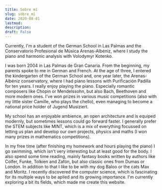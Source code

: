 ```yaml
---
title: Sobre mí
slug: sobre_mi
date: 2020-08-01
lastmod:
description:
draft: False
---
```

Currently, I'm a student of the German School in Las Palmas and the Conservatorio Profesional de Música Arenas-Albéniz, where I study the piano and harmonic analysis with Volodymyr Kotenko.

I was born 2004 in Las Palmas de Gran Canaria. From the beginning, my parents spoke to me in German and French. At the age of three, I entered the kindergarten of the German School and, one year later, the Arenas-Albéniz conservatory, where I had piano lessons with Purificación Padilla for ten years. I really enjoy playing the piano. Especially romantic composers like Chopin or Mendelssohn, but also Bach, Beethoven and more modern ones. I've won prizes in various music competitions (also with my little sister Camille, who plays the chello), even managing to become a national price holder of Jugend Musiziert.

My school has an enjoyable ambience, an open architecture and is equiped modernly, but sometimes lessons could go forward faster. I generally prefer the STEM subjects like MINT, which is a mix of everything focussed on letting us plan and develop our own projects, physics and maths (I won many prizes in mathematics competitions).

In my free time (after finishing my homework and hours playing the piano) I go swimming, which isn't very interesting but at least good for the body. I also spend some time reading, mainly fantasy books written by authors like Colfer, Funke, Tolkien and Zafón, but also classic ones from Dumas or London. In addition to that I like to be with my dog Baloo or the cats Max and Moritz.
I recently discovered the computer science, which is fascinating for its multiple ways to be aplied and its growing importance. I'm currently exploring a bit its fields, which made me create this website. 